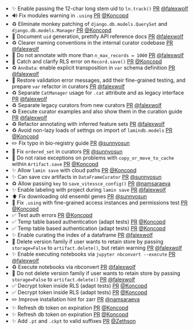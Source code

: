 - ✨ Enable passing the 12-char long stem uid to `ln.track()` [PR](https://github.com/laminlabs/lamin-cli/pull/132) [@falexwolf](https://github.com/falexwolf)
- 🔊 Fix modules warning in `.using` [PR](https://github.com/laminlabs/lamindb/pull/2722) [@Koncopd](https://github.com/Koncopd)
- ♻️ Eliminate monkey patching of `django.db.models.QuerySet` and `django.db.models.Manager` [PR](https://github.com/laminlabs/lamindb/pull/2637) [@Koncopd](https://github.com/Koncopd)
- 📝 Document `uid` generation, prettify API reference docs [PR](https://github.com/laminlabs/lamindb/pull/2719) [@falexwolf](https://github.com/falexwolf)
- ♻️ Clearer naming conventions in the internal curator codebase [PR](https://github.com/laminlabs/lamindb/pull/2717) [@falexwolf](https://github.com/falexwolf)
- 🚸 Do not annotate with more than `n_max_records = 1000` [PR](https://github.com/laminlabs/lamindb/pull/2713) [@falexwolf](https://github.com/falexwolf)
- 🥅 Catch and clarify RLS error on `Record.save()` [PR](https://github.com/laminlabs/lamindb/pull/2715) [@Koncopd](https://github.com/Koncopd)
-  ♻️ `AnnData`: enable explicit transposition in `var` schema definition [PR](https://github.com/laminlabs/lamindb/pull/2710) [@falexwolf](https://github.com/falexwolf)
- 🚸 Restore validation error messages, add their fine-grained testing, and prepare `var` refactor in curators [PR](https://github.com/laminlabs/lamindb/pull/2709) [@falexwolf](https://github.com/falexwolf)
- ♻️ Separate `CatManager` usage for `.cat` attribute and as legacy interface [PR](https://github.com/laminlabs/lamindb/pull/2708) [@falexwolf](https://github.com/falexwolf)
- ♻️ Separate legacy curators from new curators [PR](https://github.com/laminlabs/lamindb/pull/2707) [@falexwolf](https://github.com/falexwolf)
- ♻️ Execute curator examples and also show them in the curation guide [PR](https://github.com/laminlabs/lamindb/pull/2706) [@falexwolf](https://github.com/falexwolf)
-  ♻️ Refactor annotating with inferred feature sets [PR](https://github.com/laminlabs/lamindb/pull/2690) [@falexwolf](https://github.com/falexwolf)
- ♻️ Avoid non-lazy loads of settngs on import of `lamindb.models` [PR](https://github.com/laminlabs/lamindb/pull/2704) [@Koncopd](https://github.com/Koncopd)
- ✏️ Fix typo in bio-registry guide [PR](https://github.com/laminlabs/lamindb/pull/2703) [@sunnyosun](https://github.com/sunnyosun)
- 🐛 Fix `ordered_set` in curators [PR](https://github.com/laminlabs/lamindb/pull/2700) [@sunnyosun](https://github.com/sunnyosun)
- 🥅 Do not raise exceptions on problems with `copy_or_move_to_cache` within `Artifact.save` [PR](https://github.com/laminlabs/lamindb/pull/2699) [@Koncopd](https://github.com/Koncopd)
- ✨ Allow `lamin save` with cloud paths [PR](https://github.com/laminlabs/lamin-cli/pull/129) [@Koncopd](https://github.com/Koncopd)
- ✨ Can save csv artifacts in `DataFrameCurator` [PR](https://github.com/laminlabs/lamindb/pull/2696) [@sunnyosun](https://github.com/sunnyosun)
- ♻️ Allow passing `key` to `save_vitessce_config()` [PR](https://github.com/laminlabs/lamindb/pull/2694) [@namsaraeva](https://github.com/namsaraeva)
- ✨ Enable labeling with project during `lamin save` [PR](https://github.com/laminlabs/lamin-cli/pull/130) [@falexwolf](https://github.com/falexwolf)
- ⬆️ Fix downloading old ensembl genes [PR](https://github.com/laminlabs/lamindb/pull/2698) [@sunnyosun](https://github.com/sunnyosun)
- 🐛 Fix `.using` with fine-grained access instances and permissions test [PR](https://github.com/laminlabs/lamindb/pull/2697) [@Koncopd](https://github.com/Koncopd)
- ✅ Test auth errors [PR](https://github.com/laminlabs/lamindb-setup/pull/1025) [@Koncopd](https://github.com/Koncopd)
- ✅ Temp table based authentication (adapt tests) [PR](https://github.com/laminlabs/lamindb/pull/2682) [@Koncopd](https://github.com/Koncopd)
- ✅ Temp table based authentication (adapt tests) [PR](https://github.com/laminlabs/lamindb-setup/pull/1024) [@Koncopd](https://github.com/Koncopd)
- ✨ Enable curating the index of a dataframe [PR](https://github.com/laminlabs/lamindb/pull/2688) [@falexwolf](https://github.com/falexwolf)
- 🐛 Delete version family if user wants to retain store by passing `storage=False` to `artifact.delete()`, but retain warning [PR](https://github.com/laminlabs/lamindb/pull/2687) [@falexwolf](https://github.com/falexwolf)
- ✨ Enable executing notebooks via `jupyter nbconvert --execute` [PR](https://github.com/laminlabs/lamindb/pull/2684) [@falexwolf](https://github.com/falexwolf)
- ♻️ Execute notebooks via nbconvert [PR](https://github.com/laminlabs/lamin-cli/pull/128) [@falexwolf](https://github.com/falexwolf)
- 🐛 Do not delete version family if user wants to retain store by passing `storage=False` to `artifact.delete()` [PR](https://github.com/laminlabs/lamindb/pull/2683) [@falexwolf](https://github.com/falexwolf)
- ✅ Decrypt token inside RLS (adapt tests) [PR](https://github.com/laminlabs/lamindb/pull/2680) [@Koncopd](https://github.com/Koncopd)
- ✅ Decrypt token inside RLS (adapt tests) [PR](https://github.com/laminlabs/lamindb-setup/pull/1023) [@Koncopd](https://github.com/Koncopd)
- ✏️ Improve installation hint for zarr [PR](https://github.com/laminlabs/lamindb/pull/2681) [@namsaraeva](https://github.com/namsaraeva)
- ✨ Refresh db token on expiration [PR](https://github.com/laminlabs/lamindb/pull/2674) [@Koncopd](https://github.com/Koncopd)
- ✨ Refresh db token on expiration [PR](https://github.com/laminlabs/lamindb-setup/pull/1020) [@Koncopd](https://github.com/Koncopd)
- ✨ Add `.pt` and `.ckpt` to valid suffixes [PR](https://github.com/laminlabs/lamindb-setup/pull/1018) [@Zethson](https://github.com/Zethson)
